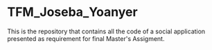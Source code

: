 # TFM_Joseba_Yoanyer
This is the repository that contains all the code of a social application presented as requirement for final Master's Assigment.

